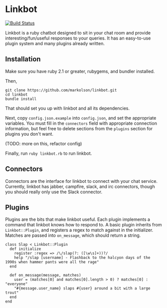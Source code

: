 # Linkbot

[![Build Status](https://travis-ci.org/markolson/linkbot.svg)](https://travis-ci.org/markolson/linkbot)

Linkbot is a ruby chatbot designed to sit in your chat room and provide
interesting/fun/useful responses to your queries. It has an easy-to-use
plugin system and many plugins already written.

## Installation

Make sure you have ruby 2.1 or greater, rubygems, and bundler installed.

Then,

```
git clone https://github.com/markolson/linkbot.git
cd linkbot
bundle install
```

That should set you up with linkbot and all its dependencies.

Next, copy `config.json.example` into `config.json`, and set the
appropriate variables. You must fill in the `connectors` field
with appropriate connection information, but feel free to delete
sections from the `plugins` section for plugins you don't want.

(TODO: more on this, refactor config)

Finally, run `ruby linkbot.rb` to run linkbot.

## Connectors

Connectors are the interface for linkbot to connect with your chat service.
Currently, linkbot has jabber, campfire, slack, and irc connectors, though
you should really only use the Slack connector.

## Plugins

Plugins are the bits that make linkbot useful. Each plugin implements a command
that linkbot knows how to respond to. A basic plugin inherits from `Linkbot::Plugin`,
and registers a regex to match against in the initializer. Matches are passed
into `on_message`, which should return a string.

```
class Slap < Linkbot::Plugin
  def initialize
    register :regex => /\/slap(?: ([\w\s]+))?/
    help "/slap [username] - Flashback to the halcyon days of the 1990s when hammer pants were all the rage"
  end

  def on_message(message, matches)
    user = (matches[0] and matches[0].length > 0) ? matches[0] : "everyone"
    "#{message.user_name} slaps #{user} around a bit with a large trout"
  end
end
```
